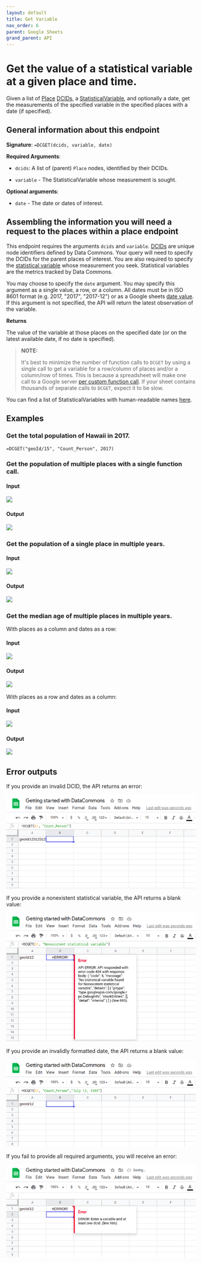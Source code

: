 ```yaml
---
layout: default
title: Get Variable
nav_order: 6
parent: Google Sheets
grand_parent: API
---
```


# Get the value of a statistical variable at a given place and time.

Given a list of [Place](https://datacommons.org/browser/Place) [DCIDs](/glossary.html), a [StatisticalVariable](https://datacommons.org/browser/StatisticalVariable), and optionally a date, get the measurements of the specified variable in the specified places with a date (if specified).

## General information about this endpoint

**Signature**: `=DCGET(dcids, variable, date)`

**Required Arguments**:

*   `dcids`: A list of (parent) `Place` nodes, identified by their DCIDs.

*   `variable` - The StatisticalVariable whose measurement is sought.

**Optional arguments**:

*   `date` - The date or dates of interest.

## Assembling the information you will need a request to the places within a place endpoint

This endpoint requires the arguments `dcids` and `variable`. [DCIDs](/glossary.html) are unique node identifiers defined by Data Commons. Your query will need to specify the DCIDs for the parent places of interest. You are also required to specify the [statistical variable](/glossary.html) whose measurement you seek. Statistical variables are the metrics tracked by Data Commons.

You may choose to specify the `date` argument. You may specify this argument as a single value, a row, or a column. All dates must be in ISO 8601 format (e.g. 2017, "2017", "2017-12") or as a Google sheets [date value](https://support.google.com/docs/answer/3092969?hl=en). If this argument is not specified, the API will return the latest observation of the variable.

**Returns**

The value of the variable at those places on the specified date (or on the latest available date, if no date is specified).

>  **NOTE:**
>
>  It's best to minimize the number of function calls to `DCGET` by using a single call to get a variable for a row/column of places and/or a column/row of times. This is because a spreadsheet will make one call to a Google server [per custom function call](https://developers.google.com/apps-script/guides/sheets/functions#optimization). If your sheet contains thousands of separate calls to `DCGET`, expect it to be slow.

You can find a list of StatisticalVariables with human-readable names [here](/statistical_variables.html).

## Examples

### Get the total population of Hawaii in 2017.

```
=DCGET("geoId/15", "Count_Person", 2017)
```

### Get the population of multiple places with a single function call.

#### Input

![](/assets/images/sheets/sheets_get_variable_input.png)

#### Output

![](/assets/images/sheets/sheets_get_variable_output.png)

### Get the population of a single place in multiple years.

#### Input

![](/assets/images/sheets/sheets_get_variable_one_place_multiple_years_input.png)

#### Output

![](/assets/images/sheets/sheets_get_variable_one_place_multiple_years_output.png)

### Get the median age of multiple places in multiple years.

With places as a column and dates as a row:

#### Input

![](/assets/images/sheets/sheets_get_variable_places_column_years_row_input.png)

#### Output

![](/assets/images/sheets/sheets_get_variable_places_column_years_row_output.png)

With places as a row and dates as a column:

#### Input

![](/assets/images/sheets/sheets_get_variable_places_row_years_column_input.png)

#### Output

![](/assets/images/sheets/sheets_get_variable_places_row_years_column_output.png)

## Error outputs

If you provide an invalid DCID, the API returns an error:

![](/assets/images/sheets/sheets_get_variable_nonexistent_dcid.png)

If you provide a nonexistent statistical variable, the API returns a blank value:

![](/assets/images/sheets/sheets_get_variable_nonexistent_statvar.png)

If you provide an invalidly formatted date, the API returns a blank value:

![](/assets/images/sheets/sheets_get_variable_incorrect_date.png)

If you fail to provide all required arguments, you will receive an error:

![](/assets/images/sheets/sheets_get_variable_incorrect_args.png)